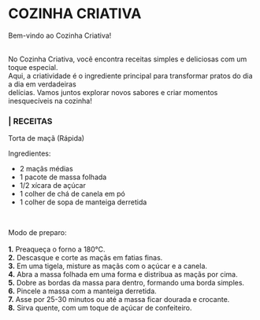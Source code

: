 <link rel="stylesheet" href="style.css">

# COZINHA CRIATIVA

<div class="BV">
Bem-vindo ao Cozinha Criativa!
</div>

<br/>No Cozinha Criativa, você encontra receitas simples e deliciosas com um toque especial. 
<br/>Aqui, a criatividade é o ingrediente principal para transformar pratos do dia a dia em verdadeiras 
<br/>delícias. Vamos juntos explorar novos sabores e criar momentos inesquecíveis na cozinha!

###  | RECEITAS

<div class="TM">
Torta de maçã (Rápida)
</div>

Ingredientes: 
- 2 maçãs médias
- 1 pacote de massa folhada
- 1/2 xícara de açúcar
- 1 colher de chá de canela em pó
- 1 colher de sopa de manteiga derretida

<br/><div class="P1">Modo de preparo:</div>
<br/><strong>1.</strong> Preaqueça o forno a 180°C.
<br/><strong>2.</strong> Descasque e corte as maçãs em fatias finas.
<br/><strong>3.</strong> Em uma tigela, misture as maçãs com o açúcar e a canela.
<br/><strong>4.</strong> Abra a massa folhada em uma forma e distribua as maçãs por cima.
<br/><strong>5.</strong> Dobre as bordas da massa para dentro, formando uma borda simples.
<br/><strong>6.</strong> Pincele a massa com a manteiga derretida.
<br/><strong>7.</strong> Asse por 25-30 minutos ou até a massa ficar dourada e crocante.
<br/><strong>8.</strong> Sirva quente, com um toque de açúcar de confeiteiro.




